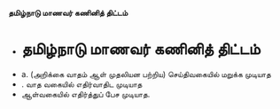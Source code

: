 **தமிழ்நாடு மாணவர் கணினித் திட்டம்**
- # தமிழ்நாடு மாணவர் கணினித் திட்டம்
- a. (அறிக்கை வாதம் ஆள் முதலியன பற்றிய) செய்திவகையில் மறுக்க முடியாத
- . வாத வகையில் எதிர்வாதிட முடியாத
- ஆள்வகையில் எதிர்த்துப் பேச முடியாத.

